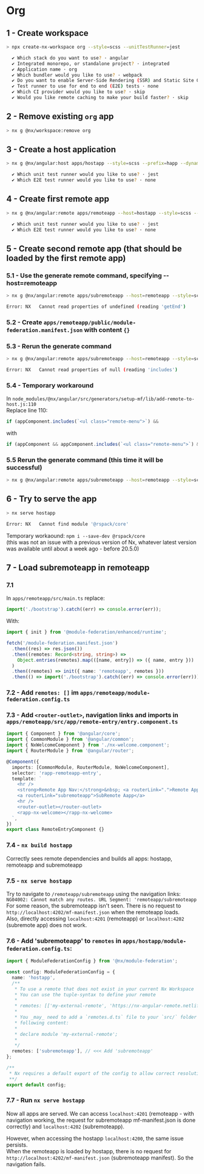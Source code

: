 # Org

## 1 - Create workspace
  
```sh
> npx create-nx-workspace org --style=scss --unitTestRunner=jest  

  ✔ Which stack do you want to use? · angular  
  ✔ Integrated monorepo, or standalone project? · integrated  
  ✔ Application name · org  
  ✔ Which bundler would you like to use? · webpack  
  ✔ Do you want to enable Server-Side Rendering (SSR) and Static Site Generation (SSG/Prerendering)? · No  
  ✔ Test runner to use for end to end (E2E) tests · none  
  ✔ Which CI provider would you like to use? · skip  
  ✔ Would you like remote caching to make your build faster? · skip 
```

## 2 - Remove existing `org` app

```sh
> nx g @nx/workspace:remove org
```

## 3 - Create a host application

```sh
> nx g @nx/angular:host apps/hostapp --style=scss --prefix=happ --dynamic=true

  ✔ Which unit test runner would you like to use? · jest  
  ✔ Which E2E test runner would you like to use? · none  
```

## 4 - Create first remote app

```sh
> nx g @nx/angular:remote apps/remoteapp --host=hostapp --style=scss --prefix=rapp

  ✔ Which unit test runner would you like to use? · jest  
  ✔ Which E2E test runner would you like to use? · none  
```

## 5 - Create second remote app (that should be loaded by the first remote app)

### 5.1 - Use the generate remote command, specifying --host=remoteapp

```sh
> nx g @nx/angular:remote apps/subremoteapp --host=remoteapp --style=scss --prefix=srapp

Error: NX   Cannot read properties of undefined (reading 'getEnd')  
```

### 5.2 - Create `apps/remoteapp/public/module-federation.manifest.json` with content `{}`

### 5.3 - Rerun the generate command

```sh
> nx g @nx/angular:remote apps/subremoteapp --host=remoteapp --style=scss --prefix=srapp

Error: NX   Cannot read properties of null (reading 'includes')
```

### 5.4 - Temporary workaround

In `node_modules/@nx/angular/src/generators/setup-mf/lib/add-remote-to-host.js:110`  
Replace line 110:

```js
if (appComponent.includes(`<ul class="remote-menu">`) &&
```

with  

```js
if (appComponent && appComponent.includes(`<ul class="remote-menu">`) &&
```

### 5.5 Rerun the generate command (this time it will be successful)

```sh
> nx g @nx/angular:remote apps/subremoteapp --host=remoteapp --style=scss --prefix=srapp
```

## 6 - Try to serve the app

```sh
> nx serve hostapp

Error: NX   Cannot find module '@rspack/core'  
```

Temporary workaound: `npm i --save-dev @rspack/core`  
(this was not an issue with a previous version of Nx, whatever latest version was available until about a week ago - before 20.5.0)

## 7 - Load subremoteapp in remoteapp

### 7.1

In `apps/remoteapp/src/main.ts` replace:  

```ts
import('./bootstrap').catch((err) => console.error(err));
```

With:

```ts
import { init } from '@module-federation/enhanced/runtime';

fetch('/module-federation.manifest.json')
  .then((res) => res.json())
  .then((remotes: Record<string, string>) =>
    Object.entries(remotes).map(([name, entry]) => ({ name, entry }))
  )
  .then((remotes) => init({ name: 'remoteapp', remotes }))
  .then(() => import('./bootstrap').catch((err) => console.error(err)));
```

### 7.2 - Add `remotes: []` im `apps/remoteapp/module-federation.config.ts`

### 7.3 - Add `<router-outlet>`, navigation links and imports in `apps/remoteapp/src/app/remote-entry/entry.component.ts`

```ts
import { Component } from '@angular/core';
import { CommonModule } from '@angular/common';
import { NxWelcomeComponent } from './nx-welcome.component';
import { RouterModule } from '@angular/router';

@Component({
  imports: [CommonModule, RouterModule, NxWelcomeComponent],
  selector: 'rapp-remoteapp-entry',
  template: `
    <hr />
    <strong>Remote App Nav:</strong>&nbsp; <a routerLink=".">Remote App</a> |
    <a routerLink="subremoteapp">SubRemote Aapp</a>
    <hr />
    <router-outlet></router-outlet>
    <rapp-nx-welcome></rapp-nx-welcome>
  `,
})
export class RemoteEntryComponent {}
```

### 7.4 - `nx build hostapp`  

Correctly sees remote dependencies and builds all apps: hostapp, remoteapp and subremoteapp

### 7.5 - `nx serve hostapp`

Try to navigate to `/remoteapp/subremoteapp` using the navigation links: `NG04002: Cannot match any routes. URL Segment: 'remoteapp/subremoteapp`  
For some reason, the subremoteapp isn't seen. There is no request to `http://localhost:4202/mf-manifest.json` when the remoteapp loads.  
Also, directly accessing `localhost:4201` (remoteapp) or `localhost:4202` (subremote app) does not work.

### 7.6 - Add 'subremoteapp' to `remotes` in `apps/hostapp/module-federation.config.ts`:

```ts
import { ModuleFederationConfig } from '@nx/module-federation';

const config: ModuleFederationConfig = {
  name: 'hostapp',
  /**
   * To use a remote that does not exist in your current Nx Workspace
   * You can use the tuple-syntax to define your remote
   *
   * remotes: [['my-external-remote', 'https://nx-angular-remote.netlify.app']]
   *
   * You _may_ need to add a `remotes.d.ts` file to your `src/` folder declaring the external remote for tsc, with the
   * following content:
   *
   * declare module 'my-external-remote';
   *
   */
  remotes: ['subremoteapp'], // <<< Add 'subremoteapp'
};

/**
 * Nx requires a default export of the config to allow correct resolution of the module federation graph.
 **/
export default config;
```

### 7.7 - Run `nx serve hostapp`  

Now all apps are served. We can access `localhost:4201` (remoteapp - with navigation working, the request for subremoteapp mf-manifest.json is done correctly) and `localhost:4202` (subremoteapp).  

However, when accessing the hostapp `localhost:4200`, the same issue persists.  
When the remoteapp is loaded by hostapp, there is no request for `http://localhost:4202/mf-manifest.json` (subremoteapp manifest). So the navigation fails.  
